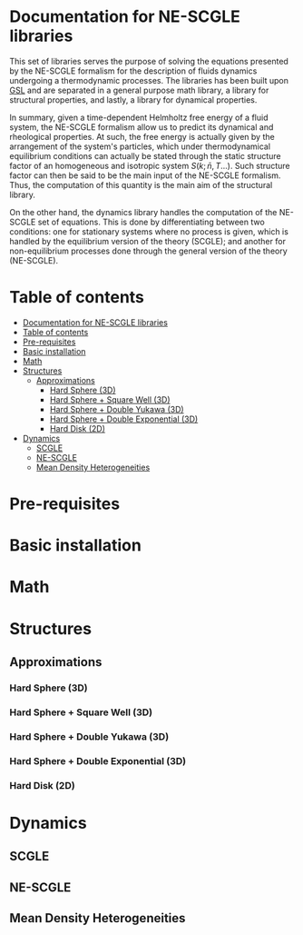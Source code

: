 # Documentation for NE-SCGLE libraries

This set of libraries serves the purpose of solving the equations presented by the NE-SCGLE formalism for the description of fluids dynamics undergoing a thermodynamic processes. The libraries has been built upon [GSL](https://www.gnu.org/software/gsl/) and are separated in a general purpose math library, a library for structural properties, and lastly, a library for dynamical properties.



In summary, given a time-dependent Helmholtz free energy of a fluid system, the NE-SCGLE formalism allow us to predict its dynamical and rheological properties. At such, the free energy is actually given by the arrangement of the system's particles, which under thermodynamical equilibrium conditions can actually be stated through the static structure factor of an homogeneous and isotropic system $S(k; \bar n , T...)$. Such structure factor can then be said to be the main input of the NE-SCGLE formalism. Thus, the computation of this quantity is the main aim of the structural library.

On the other hand, the dynamics library handles the computation of the NE-SCGLE set of equations. This is done by differentiating between two conditions: one for stationary systems where no process is given, which is handled by the equilibrium version of the theory (SCGLE); and another for non-equilibrium processes done through the general version of the theory (NE-SCGLE).



# Table of contents

- [Documentation for NE-SCGLE libraries](#documentation-for-ne-scgle-libraries)
- [Table of contents](#table-of-contents)
- [Pre-requisites](#pre-requisites)
- [Basic installation](#basic-installation)
- [Math](#math)
- [Structures](#structures)
  - [Approximations](#approximations)
    - [Hard Sphere (3D)](#hard-sphere-3d)
    - [Hard Sphere + Square Well (3D)](#hard-sphere--square-well-3d)
    - [Hard Sphere + Double Yukawa (3D)](#hard-sphere--double-yukawa-3d)
    - [Hard Sphere + Double Exponential (3D)](#hard-sphere--double-exponential-3d)
    - [Hard Disk (2D)](#hard-disk-2d)
- [Dynamics](#dynamics)
  - [SCGLE](#scgle)
  - [NE-SCGLE](#ne-scgle)
  - [Mean Density Heterogeneities](#mean-density-heterogeneities)

# Pre-requisites

# Basic installation

# Math

# Structures

## Approximations

### Hard Sphere (3D)

### Hard Sphere + Square Well (3D)

### Hard Sphere + Double Yukawa (3D)

### Hard Sphere + Double Exponential (3D)

### Hard Disk (2D)


# Dynamics

## SCGLE

## NE-SCGLE

## Mean Density Heterogeneities